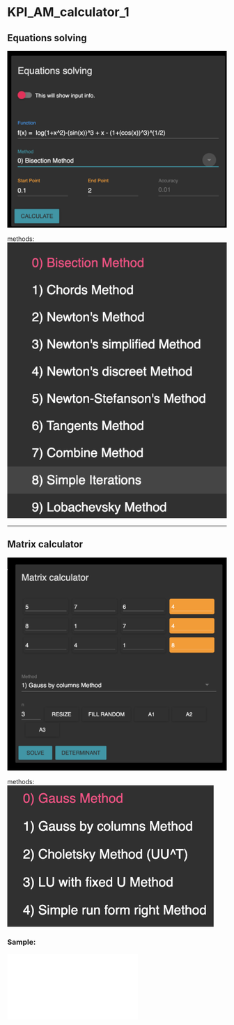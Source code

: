 # KPI_AM_calculator_1

## Equations solving
![](./Equations.png)

methods:
![](./methods1.png)

---

## Matrix calculator
![](./matrix.png)

methods:
![](./methods2.png)

### Sample:
![Sample](./usage.pdf)
